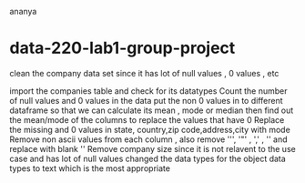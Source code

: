 ananya
# data-220-lab1-group-project
clean the company data set since it has lot of null values , 0 values , etc

import the companies table and check for its datatypes
Count the number of null values and 0 values in the data
put the non 0 values in to different dataframe so that we can calculate its mean , mode or median
then find out the mean/mode of the columns to replace the values that have 0
Replace the missing and 0 values in state, country,zip code,address,city with mode
Remove non ascii values from each column , also remove '\'',  '"'  , ','  , '' and replace with blank ''
Remove company size since it is not relavent to the use case and has lot of null values
changed the data types for the object data types to text which is the most appropriate
